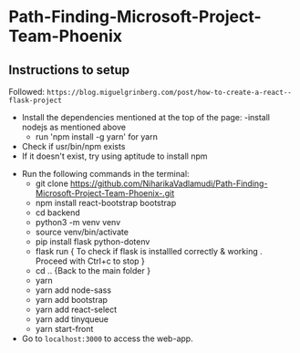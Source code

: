 # Path-Finding-Microsoft-Project-Team-Phoenix

## Instructions to setup
Followed: `https://blog.miguelgrinberg.com/post/how-to-create-a-react--flask-project`

- Install the dependencies mentioned at the top of the page:
  -install nodejs as mentioned above
  - run 'npm install -g yarn' for yarn
- Check if usr/bin/npm exists
- If it doesn't exist, try using aptitude to install npm
<!-- - Delete the venv folder in backend -->
- Run the following commands in the terminal:
  - git clone https://github.com/NiharikaVadlamudi/Path-Finding-Microsoft-Project-Team-Phoenix-.git
  - npm install react-bootstrap bootstrap
  - cd backend
  - python3 -m venv venv
  - source venv/bin/activate 
  - pip install flask python-dotenv 
  - flask run    { To check if flask is installled correctly & working . Proceed with  Ctrl+c to stop }  
  - cd .. {Back to the main folder } 
  - yarn
  - yarn add node-sass 
  - yarn add bootstrap
  - yarn add react-select
  <!-- - yarn start-back  -->
  <!-- - Open another terminal in the main folder and run the following in the new terminal: -->
  - yarn add tinyqueue
  - yarn start-front
- Go to `localhost:3000` to access the web-app.
